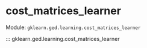 # cost_matrices_learner

Module: `gklearn.ged.learning.cost_matrices_learner`

::: gklearn.ged.learning.cost_matrices_learner
